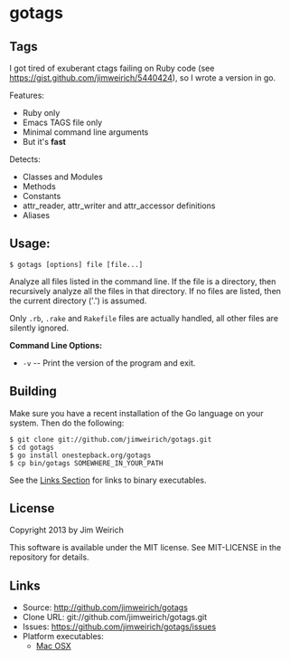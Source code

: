 # gotags

## Tags

I got tired of exuberant ctags failing on Ruby code (see
https://gist.github.com/jimweirich/5440424), so I wrote a version in
go.

Features:

* Ruby only
* Emacs TAGS file only
* Minimal command line arguments
* But it's **fast**

Detects:

* Classes and Modules
* Methods
* Constants
* attr_reader, attr_writer and attr_accessor definitions
* Aliases

## Usage:

```
$ gotags [options] file [file...]
```

Analyze all files listed in the command line. If the file is a
directory, then recursively analyze all the files in that directory.
If no files are listed, then the current directory ('.') is assumed.

Only <code>.rb</code>, <code>.rake</code> and <code>Rakefile</code>
files are actually handled, all other files are silently ignored.

**Command Line Options:**

* <code>-v</code> -- Print the version of the program and exit.

## Building

Make sure you have a recent installation of the Go language on your
system.  Then do the following:

```
$ git clone git://github.com/jimweirich/gotags.git
$ cd gotags
$ go install onestepback.org/gotags
$ cp bin/gotags SOMEWHERE_IN_YOUR_PATH
```

See the [Links Section](#links) for links to binary executables.

## License

Copyright 2013 by Jim Weirich

This software is available under the MIT license.  See MIT-LICENSE in
the repository for details.

## Links

* Source: http://github.com/jimweirich/gotags
* Clone URL: git://github.com/jimweirich/gotags.git
* Issues: https://github.com/jimweirich/gotags/issues
* Platform executables:
  * [Mac OSX](http://onestepback.org/download/gotags-1.0.0-darwin-x86_64.tgz "TGZ File")

